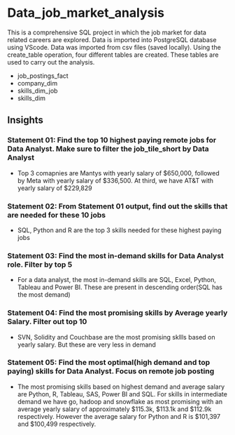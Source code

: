 # Data_job_market_analysis
This is a comprehensive SQL project in which the job market for data related careers are explored. Data is imported into PostgreSQL database using VScode. Data was imported from csv files (saved locally). Using the create_table operation, four different tables are created. These tables are used to carry out the analysis. 
- job_postings_fact
- company_dim
- skills_dim_job
- skills_dim

## Insights
### Statement 01: Find the top 10 highest paying remote jobs for Data Analyst. Make sure to filter the job_tile_short by Data Analyst
- Top 3 comapnies are Mantys with yearly salary of $650,000, followed by Meta with yearly salary of $336,500. At third, we have AT&T with yearly salary of $229,829
### Statement 02: From Statement 01 output, find out the skills that are needed for these 10 jobs
- SQL, Python and R are the top 3 skills needed for these highest paying jobs
### Statement 03: Find the most in-demand skills for Data Analyst role. Filter by top 5
- For a data analyst, the most in-demand skills are SQL, Excel, Python, Tableau and Power BI. These are present in descending order(SQL has the most demand)
### Statement 04: Find the most promising skills by Average yearly Salary. Filter out top 10
- SVN, Solidity and Couchbase are the most promising skllls based on yearly salary. But these are very less in demand
### Statement 05: Find the most optimal(high demand and top paying) skills for Data Analyst. Focus on remote job posting
- The most promising skills based on highest demand and average salary are Python, R, Tableau, SAS, Power BI and SQL. For skills in intermediate demand we have go, hadoop and snowflake as most promising with an average yearly salary of approximately $115.3k, $113.1k and $112.9k respectively. However the average salary for Python and R is $101,397 and $100,499 respectively. 
